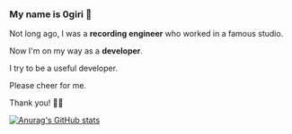 ### My name is 0giri 🐶

Not long ago, I was a **recording engineer** who worked in a famous studio.

Now I'm on my way as a **developer**.

I try to be a useful developer.

Please cheer for me. 

Thank you! 🤟🏻

[![Anurag's GitHub stats](https://github-readme-stats.vercel.app/api?username=0giri)](https://github.com/anuraghazra/github-readme-stats)

